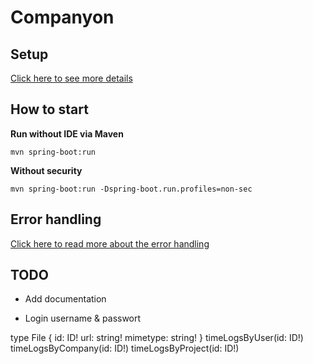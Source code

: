 # Companyon



## Setup

[Click here to see more details](documentation/setup.md)

## How to start

**Run without IDE via Maven**
```
mvn spring-boot:run
```

**Without security**
```
mvn spring-boot:run -Dspring-boot.run.profiles=non-sec
```

## Error handling

[Click here to read more about the error handling](documentation/error-handling.md)

## TODO

+ Add documentation

+ Login username & passwort

type File {
  id: ID!
  url: string!
  mimetype: string!
}
timeLogsByUser(id: ID!)
timeLogsByCompany(id: ID!)
timeLogsByProject(id: ID!)
